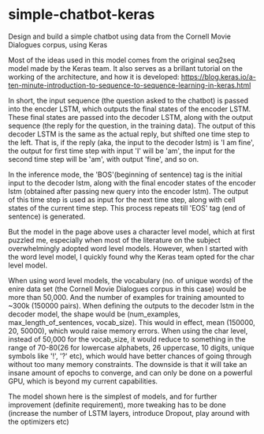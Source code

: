 # simple-chatbot-keras
Design and build a simple chatbot using data from the Cornell Movie Dialogues corpus, using Keras

Most of the ideas used in this model comes from the original seq2seq model made by the Keras team. It also serves as a brillant tutorial on the working of the architecture, and how it is developed: 
https://blog.keras.io/a-ten-minute-introduction-to-sequence-to-sequence-learning-in-keras.html

In short, the input sequence (the question asked to the chatbot) is passed into the encder LSTM, which outputs the final states of the encoder LSTM. These final states are passed into the decoder LSTM, along with the output sequence (the reply for the question, in the training data). The output of this decoder LSTM is the same as the actual reply, but shifted one time step to the left. That is, if the reply (aka, the input to the decoder lstm)  is 'I am fine', the output for first time step with input 'I' will be 'am', the input for the second time step will be 'am', with output 'fine', and so on.

In the inference mode, the 'BOS'(beginning of sentence) tag is the initial input to the decoder lstm, along with the final encoder states of the encoder lstm (obtained after passing new query into the encoder lstm). The output of this time step is used as input for the next time step, along with cell states of the current time step. This process repeats till 'EOS' tag (end of sentence) is generated.

But the model in the page above uses a character level model, which at first puzzled me, especially when most of the literature on the subject overwhelmingly adopted word level models. However, when I started with the word level model, I quickly found why the Keras team opted for the char level model.

When using word level models, the vocabulary (no. of unique words) of the enire data set (the Cornell Movie Dialogues corpus in this case) would be more than 50,000. And the number of examples for training amounted to ~300k (150000 pairs). 
When defining the outputs to the decoder lstm in the decoder model, the shape would be (num_examples, max_length_of_sentences, vocab_size). This would in effect, mean (150000, 20, 50000), which would raise memory errors.
When using the char level, instead of 50,000 for the vocab_size, it would reduce to something in the range of 70-80(26 for lowercase alphabets, 26 uppercase, 10 digits, unique symbols like '!', '?' etc), which would have better chances of going through without too many memory constraints.
The downside is that it will take an insane amount of epochs to converge, and can only be done on a powerful GPU, which is beyond my current capabilities.

The model shown here is the simplest of models, and for further improvement (definite requirement), more tweaking has to be done (increase the number of LSTM layers, introduce Dropout, play around with the optimizers etc)
